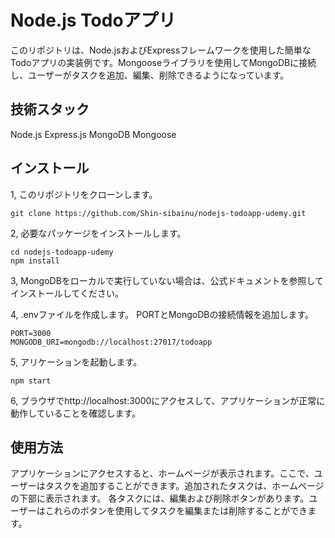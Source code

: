 # Node.js Todoアプリ
このリポジトリは、Node.jsおよびExpressフレームワークを使用した簡単なTodoアプリの実装例です。Mongooseライブラリを使用してMongoDBに接続し、ユーザーがタスクを追加、編集、削除できるようになっています。

## 技術スタック
Node.js
Express.js
MongoDB
Mongoose

## インストール
1, このリポジトリをクローンします。
```
git clone https://github.com/Shin-sibainu/nodejs-todoapp-udemy.git
```

2, 必要なパッケージをインストールします。
```
cd nodejs-todoapp-udemy
npm install
```

3, MongoDBをローカルで実行していない場合は、公式ドキュメントを参照してインストールしてください。

4, .envファイルを作成します。 PORTとMongoDBの接続情報を追加します。
```
PORT=3000
MONGODB_URI=mongodb://localhost:27017/todoapp
```

5, アリケーションを起動します。
```
npm start
```

6, ブラウザでhttp://localhost:3000にアクセスして、アプリケーションが正常に動作していることを確認します。

## 使用方法
アプリケーションにアクセスすると、ホームページが表示されます。ここで、ユーザーはタスクを追加することができます。追加されたタスクは、ホームページの下部に表示されます。
各タスクには、編集および削除ボタンがあります。ユーザーはこれらのボタンを使用してタスクを編集または削除することができます。
